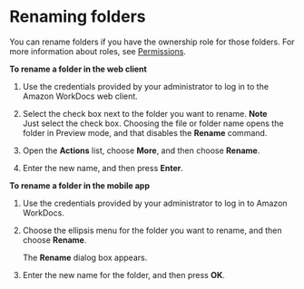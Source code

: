 # Renaming folders<a name="web_rename_folder"></a>

You can rename folders if you have the ownership role for those folders\. For more information about roles, see [Permissions](permissions.md)\.

**To rename a folder in the web client**

1. Use the credentials provided by your administrator to log in to the Amazon WorkDocs web client\.

1. Select the check box next to the folder you want to rename\.
**Note**  
Just select the check box\. Choosing the file or folder name opens the folder in Preview mode, and that disables the **Rename** command\.

1. Open the **Actions** list, choose **More**, and then choose **Rename**\.

1. Enter the new name, and then press **Enter**\.

**To rename a folder in the mobile app**

1. Use the credentials provided by your administrator to log in to Amazon WorkDocs\.

1. Choose the ellipsis menu for the folder you want to rename, and then choose **Rename**\.

   The **Rename** dialog box appears\.

1. Enter the new name for the folder, and then press **OK**\.